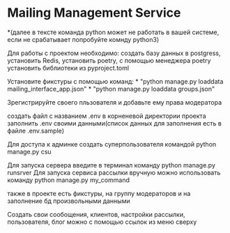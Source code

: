 # Mailing Management Service
*(далее в тексте команда python может не работать в вашей системе, если не срабатывает попробуйте комнду python3) 


Для работы с проектом необходимо:
создать базу данных в postgress,
установить Redis,
установить poetry,
с помощью менеджера poetry установить библиотеки из pyproject.toml

Установите фикстуры с помощью команд: 
    * "python manage.py loaddata mailing_interface_app.json" 
    * "python manage.py loaddata groups.json"

Зрегистрируйте своего пльзователя и добавьте ему права модератора

создать файл с названием .env в корненевой директории проекта
заполнить .env своими данными(список данных для заполнения есть в файле .env.sample) 

Для доступа к админке создать суперпользователя командой python manage.py csu

Для запуска сервера введите в терминал команду python manage.py runsrver
Для запуска сервиса рассылки вручную можно использовать команду python manage.py my_command

также в проекте есть фикстуры, на группу модераторов и на заполнение бд произвольными данными

Создать свои сообощения, клиентов, настройки рассылки, пользователя, блог можно с помощью ссылок из меню сверху 
